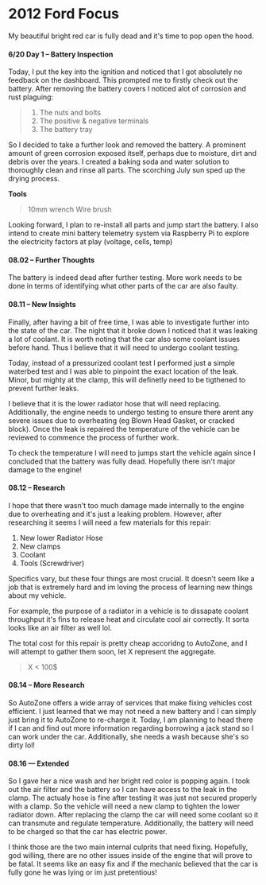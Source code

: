 # 2012 Ford Focus

My beautiful bright red car is fully dead and it's time to pop open the hood.

#### 6/20 Day 1 – Battery Inspection
Today, I put the key into the ignition and noticed that I got absolutely no feedback on the dashboard. This prompted me to firstly check out the battery. After removing the battery covers I noticed alot of corrosion and rust plaguing:

> 1. The nuts and bolts
> 2. The positive & negative terminals
> 3. The battery tray
 
So I decided to take a further look and removed the battery. A prominent amount of green corrosion exposed itself, perhaps due to moisture, dirt and debris over the years. I created a baking soda and water solution to thoroughly clean and rinse all parts. The scorching July sun sped up the drying process.

**Tools**
> 10mm wrench
> Wire brush

Looking forward, I plan to re-install all parts and jump start the battery. I also intend to create mini battery telemetry system via Raspberry Pi to explore the electricity factors at play (voltage, cells, temp)


#### 08.02 – Further Thoughts

The battery is indeed dead after further testing. More work needs to be done in terms of identifying what other parts of the car are also faulty.

#### 08.11 – New Insights

Finally, after having a bit of free time, I was able to investigate further into the state of the car. The night that it broke down I noticed that it was leaking a lot of coolant. It is worth noting that the car also some coolant issues before hand. Thus I believe that it will need to undergo coolant testing.

Today, instead of a pressurized coolant test I performed just a simple waterbed test and I was able to pinpoint the exact location of the leak. Minor, but mighty at the clamp, this will definetly need to be tigthened to prevent further leaks.

I believe that it is the lower radiator hose that will need replacing. Additionally, the engine needs to undergo testing to ensure there arent any severe issues due to overheating (eg Blown Head Gasket, or 
cracked block). Once the leak is repaired the temperature of the vehicle can be reviewed to commence the process of further work.

To check the temperature I will need to jumps start the vehicle again since I concluded that the battery was fully dead. Hopefully there isn't major damage to the engine!

#### 08.12 – Research

I hope that there wasn't too much damage made internally to the engine due to overheating and it's just a leaking problem. However, after researching it seems I will need a few materials for this repair:

1. New lower Radiator Hose
2. New clamps
3. Coolant
4. Tools (Screwdriver)

Specifics vary, but these four things are most crucial. It doesn't seem like a job that is extremely hard and im loving the process of learning new things about my vehicle. 

For example, the purpose of a radiator in a vehicle is to dissapate coolant throughput it's fins to release heat and circulate cool air correctly. It sorta looks like an air filter as well lol.

The total cost for this repair is pretty cheap accoridng to AutoZone, and I will attempt to gather them soon, let X represent the aggregate.


> X < 100$

#### 08.14 – More Research

So AutoZone offers a wide array of services that make fixing vehicles cost efficient. I just learned that we may not need a new battery and I can simply just bring it to AutoZone to re-charge it. Today, I am planning to head there if I can and find out more information regarding borrowing a jack stand so I can work under the car. Additionally, she needs a wash because she's so dirty lol!

#### 08.16 — Extended 

So I gave her a nice wash and her bright red color is popping again. I took out the air filter and the battery so I can have access to the leak in the clamp. The actualy hose is fine after testing it was just not secured properly with a clamp. So the vehicle will need a new clamp to tighten the lower radiator down. After replacing the clamp the car will need some coolant so it can transmute and regulate temperature. Additionally, the battery will need to be charged so that the car has electric power.

I think those are the two main internal culprits that need fixing. Hopefully, god willing, there are no other issues inside of the engine that will prove to be fatal. It seems like an easy fix and if the mechanic believed that the car is fully gone he was lying or im just pretentious!












